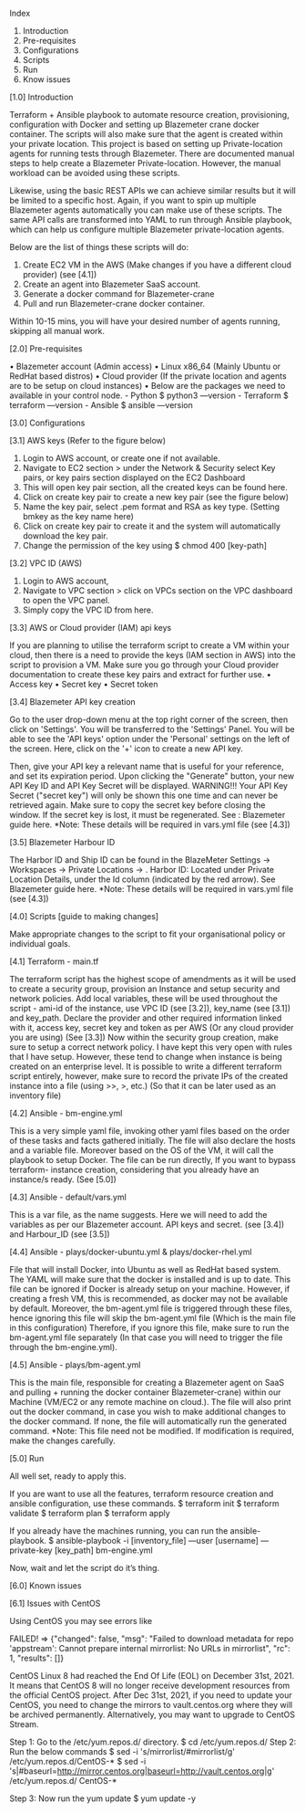 Index
1. Introduction
2. Pre-requisites
3. Configurations
4. Scripts
5. Run
6. Know issues

[1.0] Introduction

Terraform + Ansible playbook to automate resource creation, provisioning, configuration with Docker and setting up Blazemeter crane docker container. The scripts will also make sure that the agent is created within your private location.
This project is based on setting up Private-location agents for running tests through Blazemeter. There are documented manual steps to help create a Blazemeter Private-location. However, the manual workload can be avoided using these scripts.

Likewise, using the basic REST APIs we can achieve similar results but it will be limited to a specific host. Again, if you want to spin up multiple Blazemeter agents automatically you can make use of these scripts. The same API calls are transformed into YAML to run through Ansible playbook, which can help us configure multiple Blazemeter private-location agents.

Below are the list of things these scripts will do:
1. Create EC2 VM in the AWS (Make changes if you have a different cloud provider) (see [4.1])
2. Create an agent into Blazemeter SaaS account.
3. Generate a docker command for Blazemeter-crane
4. Pull and run Blazemeter-crane docker container.

Within 10-15 mins, you will have your desired number of agents running, skipping all manual work.

[2.0] Pre-requisites

• Blazemeter account (Admin access)
• Linux x86_64 (Mainly Ubuntu or RedHat based distros)
• Cloud provider (If the private location and agents are to be setup on cloud instances)
• Below are the packages we need to available in your control node.
    - Python
    $ python3 —version
    - Terraform
    $ terraform —version
    - Ansible
    $ ansible —version
    

[3.0] Configurations

[3.1] AWS keys (Refer to the figure below)

1. Login to AWS account, or create one if not available.
2. Navigate to EC2 section > under the Network & Security select Key pairs, or key pairs section displayed on the EC2 Dashboard
3. This will open key pair section, all the created keys can be found here.
4. Click on create key pair to create a new key pair (see the figure below)
5. Name the key pair, select .pem format and RSA as key type. (Setting bmkey as the key name here)
6. Click on create key pair to create it and the system will automatically download the key pair.
7. Change the permission of the key using $ chmod 400 [key-path] 


[3.2] VPC ID (AWS)

1. Login to AWS account,
2. Navigate to VPC section > click on VPCs section on the VPC dashboard to open the VPC panel.
3. Simply copy the VPC ID from here. 


[3.3] AWS or Cloud provider (IAM) api keys

If you are planning to utilise the terraform script to create a VM within your cloud, then there is a need to provide the keys (IAM section in AWS) into the script to provision a VM.
Make sure you go through your Cloud provider documentation to create these key pairs and extract for further use.
• Access key
• Secret key
• Secret token

[3.4] Blazemeter API key creation

Go to the user drop-down menu at the top right corner of the screen, then click on 'Settings'. You will be transferred to the 'Settings' Panel.
You will be able to see the 'API keys' option under the 'Personal' settings on the left of the screen.
Here, click on the '+' icon to create a new API key.
   
Then, give your API key a relevant name that is useful for your reference, and set its expiration period.
Upon clicking the "Generate" button, your new API Key ID and API Key Secret will be displayed.
WARNING!!! Your API Key Secret ("secret key") will only be shown this one time and can never be retrieved again. Make sure to copy the secret key before closing the window. If the secret key is lost, it must be regenerated.
See : Blazemeter guide here.
*Note: These details will be required in vars.yml file (see [4.3])


[3.5] Blazemeter Harbour ID

The Harbor ID and Ship ID can be found in the BlazeMeter Settings -> Workspaces -> Private Locations -> <Your Private Location>.
Harbor ID: Located under Private Location Details, under the Id column (indicated by the red arrow).
See Blazemeter guide here.
*Note: These details will be required in vars.yml file (see [4.3])

[4.0] Scripts [guide to making changes]

Make appropriate changes to the script to fit your organisational policy or individual goals.

[4.1] Terraform - main.tf

The terraform script has the highest scope of amendments as it will be used to create a security group, provision an Instance and setup security and network policies.
Add local variables, these will be used throughout the script - ami-id of the instance, use VPC ID (see [3.2]), key_name (see [3.1]) and key_path.
Declare the provider and other required information linked with it, access key, secret key and token as per AWS (Or any cloud provider you are using) (See [3.3])
Now within the security group creation, make sure to setup a correct network policy. I have kept this very open with rules that I have setup. However, these tend to change when instance is being created on an enterprise level.
It is possible to write a different terraform script entirely, however, make sure to record the private IPs of the created instance into a file (using >>, >, etc.) (So that it can be later used as an inventory file)

[4.2] Ansible - bm-engine.yml

This is a very simple yaml file, invoking other yaml files based on the order of these tasks and facts gathered initially.
The file will also declare the hosts and a variable file.
Moreover based on the OS of the VM, it will call the playbook to setup Docker.
The file can be run directly, If you want to bypass terraform- instance creation, considering that you already have an instance/s ready. (See [5.0])
   
[4.3] Ansible - default/vars.yml

This is a var file, as the name suggests. Here we will need to add the variables as per our Blazemeter account. API keys and secret. (see [3.4]) and Harbour_ID (see [3.5])

[4.4] Ansible - plays/docker-ubuntu.yml & plays/docker-rhel.yml

File that will install Docker, into Ubuntu as well as RedHat based system. The YAML will make sure that the docker is installed and is up to date.
This file can be ignored if Docker is already setup on your machine. However, if creating a fresh VM, this is recommended, as docker may not be available by default.
Moreover, the bm-agent.yml file is triggered through these files, hence ignoring this file will skip the bm-agent.yml file (Which is the main file in this configuration)
Therefore, if you ignore this file, make sure to run the bm-agent.yml file separately (In that case you will need to trigger the file through the bm-engine.yml).

[4.5] Ansible - plays/bm-agent.yml

This is the main file, responsible for creating a Blazemeter agent on SaaS and pulling + running the docker container Blazemeter-crane) within our Machine (VM/EC2 or any remote machine on cloud.). The file will also print out the docker command, in case you wish to make additional changes to the docker command. If none, the file will automatically run the generated command.
*Note: This file need not be modified. If modification is required, make the changes carefully.
  

[5.0] Run

All well set, ready to apply this.

If you are want to use all the features, terraform resource creation and ansible configuration, use these commands.
    $ terraform init
    $ terraform validate $ terraform plan
    $ terraform apply

If you already have the machines running, you can run the ansible-playbook.
    $ ansible-playbook -i [inventory_file] —user [username] —private-key [key_path] bm-engine.yml

Now, wait and let the script do it’s thing. 


[6.0] Known issues

[6.1] Issues with CentOS

Using CentOS you may see errors like

FAILED! => {"changed": false, "msg": "Failed to download metadata for repo 'appstream': Cannot prepare internal mirrorlist: No URLs in mirrorlist", "rc": 1, "results": []}

CentOS Linux 8 had reached the End Of Life (EOL) on December 31st, 2021. It means that CentOS 8 will no longer receive development resources from the official CentOS project. After Dec 31st, 2021, if you need to update your CentOS, you need to change the mirrors to vault.centos.org where they will be archived permanently. Alternatively, you may want to upgrade to CentOS Stream.

Step 1: Go to the /etc/yum.repos.d/ directory. $ cd /etc/yum.repos.d/
Step 2: Run the below commands
    $ sed -i 's/mirrorlist/#mirrorlist/g' /etc/yum.repos.d/CentOS-*
    $ sed -i 's|#baseurl=http://mirror.centos.org|baseurl=http://vault.centos.org|g' /etc/yum.repos.d/ CentOS-*
    
Step 3: Now run the yum update $ yum update -y